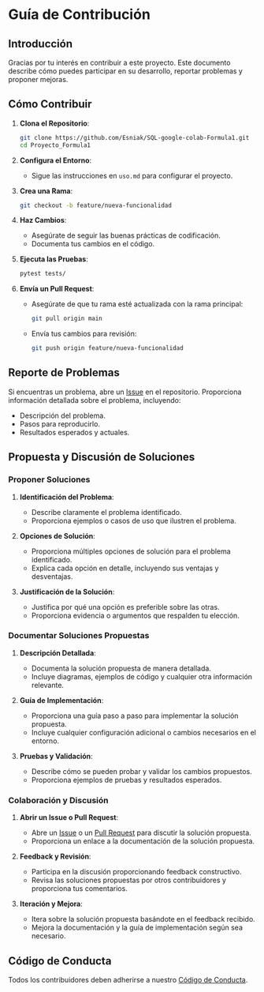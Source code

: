 # Guía de Contribución

## Introducción

Gracias por tu interés en contribuir a este proyecto. Este documento describe cómo puedes participar en su desarrollo, reportar problemas y proponer mejoras.

## Cómo Contribuir

1. **Clona el Repositorio**:
   ```bash
   git clone https://github.com/Esniak/SQL-google-colab-Formula1.git
   cd Proyecto_Formula1
   ```

2. **Configura el Entorno**:
   - Sigue las instrucciones en `uso.md` para configurar el proyecto.

3. **Crea una Rama**:
   ```bash
   git checkout -b feature/nueva-funcionalidad
   ```

4. **Haz Cambios**:
   - Asegúrate de seguir las buenas prácticas de codificación.
   - Documenta tus cambios en el código.

5. **Ejecuta las Pruebas**:
   ```bash
   pytest tests/
   ```

6. **Envía un Pull Request**:
   - Asegúrate de que tu rama esté actualizada con la rama principal:
     ```bash
     git pull origin main
     ```
   - Envía tus cambios para revisión:
     ```bash
     git push origin feature/nueva-funcionalidad
     ```

## Reporte de Problemas

Si encuentras un problema, abre un [Issue](https://github.com/<usuario>/<repositorio>/issues) en el repositorio. Proporciona información detallada sobre el problema, incluyendo:

- Descripción del problema.
- Pasos para reproducirlo.
- Resultados esperados y actuales.

## Propuesta y Discusión de Soluciones

### Proponer Soluciones

1. **Identificación del Problema**:
   - Describe claramente el problema identificado.
   - Proporciona ejemplos o casos de uso que ilustren el problema.

2. **Opciones de Solución**:
   - Proporciona múltiples opciones de solución para el problema identificado.
   - Explica cada opción en detalle, incluyendo sus ventajas y desventajas.

3. **Justificación de la Solución**:
   - Justifica por qué una opción es preferible sobre las otras.
   - Proporciona evidencia o argumentos que respalden tu elección.

### Documentar Soluciones Propuestas

1. **Descripción Detallada**:
   - Documenta la solución propuesta de manera detallada.
   - Incluye diagramas, ejemplos de código y cualquier otra información relevante.

2. **Guía de Implementación**:
   - Proporciona una guía paso a paso para implementar la solución propuesta.
   - Incluye cualquier configuración adicional o cambios necesarios en el entorno.

3. **Pruebas y Validación**:
   - Describe cómo se pueden probar y validar los cambios propuestos.
   - Proporciona ejemplos de pruebas y resultados esperados.

### Colaboración y Discusión

1. **Abrir un Issue o Pull Request**:
   - Abre un [Issue](https://github.com/<usuario>/<repositorio>/issues) o un [Pull Request](https://github.com/<usuario>/<repositorio>/pulls) para discutir la solución propuesta.
   - Proporciona un enlace a la documentación de la solución propuesta.

2. **Feedback y Revisión**:
   - Participa en la discusión proporcionando feedback constructivo.
   - Revisa las soluciones propuestas por otros contribuidores y proporciona tus comentarios.

3. **Iteración y Mejora**:
   - Itera sobre la solución propuesta basándote en el feedback recibido.
   - Mejora la documentación y la guía de implementación según sea necesario.

## Código de Conducta

Todos los contribuidores deben adherirse a nuestro [Código de Conducta](https://github.com/<usuario>/<repositorio>/CODE_OF_CONDUCT.md).
